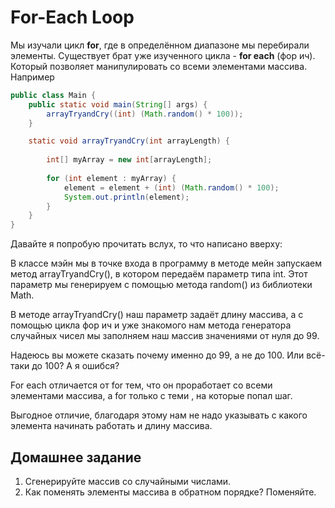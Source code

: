 # For-Each Loop

Мы изучали цикл **for**, где в определённом диапазоне мы перебирали элементы. Существует брат уже изученного цикла - **for each** (фор ич). Который позволяет манипулировать со всеми элементами массива. Например

```Java
public class Main {
	public static void main(String[] args) {
		arrayTryandCry((int) (Math.random() * 100));
	}

	static void arrayTryandCry(int arrayLength) {
		
		int[] myArray = new int[arrayLength];
		
		for (int element : myArray) {
			element = element + (int) (Math.random() * 100);
			System.out.println(element);
		}
	}
}
```

Давайте я попробую прочитать вслух, то что написано вверху:

В классе мэйн мы в точке входа в программу в методе мейн запускаем метод arrayTryandCry(), в котором передаём параметр типа int. Этот параметр мы генерируем с помощью метода random() из библиотеки Math.

В методе arrayTryandCry() наш параметр задаёт длину массива, а с помощью цикла фор ич и уже знакомого нам метода генератора случайных чисел мы заполняем наш массив значениями от нуля до 99.

Надеюсь вы можете сказать почему именно до 99, а не до 100. Или всё-таки до 100? А я ошибся?

For each отличается от for тем, что он проработает со всеми элементами массива, а for только с теми , на которые попал шаг.

Выгодное отличие, благодаря этому нам не надо указывать с какого элемента начинать работать и длину массива.

## Домашнее задание

1. Сгенерируйте массив со случайными числами. 
2. Как поменять элементы массива в обратном порядке? Поменяйте.
